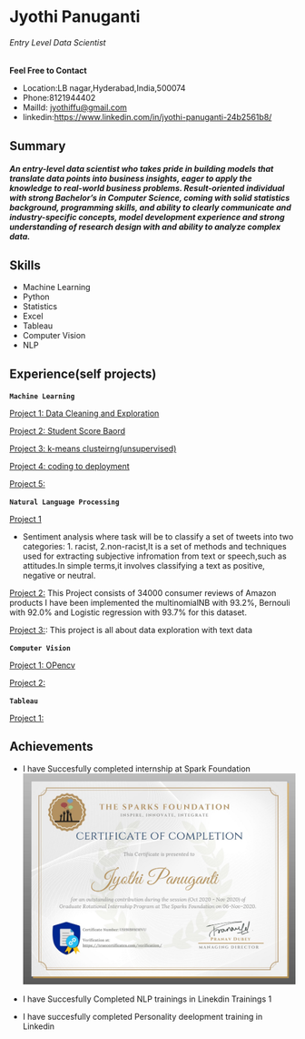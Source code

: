 # Jyothi Panuganti
###### Entry Level Data Scientist

**Feel Free to  Contact**
* Location:LB nagar,Hyderabad,India,500074
* Phone:8121944402  
* MailId: jyothiffu@gmail.com 
* linkedin:https://www.linkedin.com/in/jyothi-panuganti-24b2561b8/ 

## Summary
##### An entry-level data scientist who takes pride in building models that translate data points into business insights, eager to apply the knowledge to real-world business problems. Result-oriented individual with strong Bachelor’s in Computer Science, coming with solid statistics background, programming skills, and ability to clearly communicate and industry-specific concepts, model development experience and strong understanding of research design with and ability to analyze complex data.

## Skills
- Machine Learning    
- Python  
- Statistics  
- Excel   
- Tableau   
- Computer Vision   
- NLP

## Experience(self projects)

**`Machine Learning`**

[Project 1: Data Cleaning and Exploration](https://github.com/Jyothif/Superhero_Data_Exploration,https://github.com/Jyothif/Heart-Disease-)

[Project 2: Student Score Baord](https://github.com/Jyothif/Predicting-_Student-Score_Linear-Regression)

[Project 3: k-means clusteirng(unsupervised)](https://github.com/Jyothif/k-means-clustering_iris-dataset)

[Project 4: coding to deployment](https://github.com/Jyothif/Carsales_Prediction)

[Project 5:](https://github.com/Jyothif/Ecommerce-customer-device-usage_LR)

**`Natural Language Processing`**

[Project 1](https://github.com/Jyothif/NLP-Twitter-sentiment-analysis)

* Sentiment analysis where task will be to classify a set of tweets into two categories: 1. racist, 2.non-racist,It is a set of methods and techniques used for extracting subjective infromation from text or speech,such as attitudes.In simple terms,it involves classifying a text as positive, negative or neutral.

[Project 2:](https://github.com/Jyothif/Amazon_products_sentiment_analysis)
This Project consists of 34000 consumer reviews of Amazon products I have been implemented the multinomialNB with 93.2%, Bernouli with 92.0% and Logistic regression with 93.7% for this dataset.

[Project 3:](https://github.com/Jyothif/Kindle-Sentiment-Analysis): This project is all about data exploration with text data

**`Computer Vision`**

[Project 1: OPencv](https://github.com/Jyothif/Color_detection_Using_Opencv)

[Project 2:](https://github.com/Jyothif/cartoonify_image)

**`Tableau`**

[Project 1:](https://public.tableau.com/profile/jyothi6894#!/vizhome/CO2emissionpercapita_15725840185790/Dashboard1)

## Achievements

* I have Succesfully completed internship at Spark Foundation
![](https://github.com/Jyothif/Resume/blob/main/images/Spark%20Certificate.png)

* I have Succesfully Completed NLP trainings in Linekdin Trainings
1[](https://github.com/Jyothif/Resume/blob/main/images/Certificate%20Nlp%20With%20Python%20For%20Machine%20Learning%20Essential%20Training.pdf)

* I have succesfully completed Personality deelopment training in Linkedin









